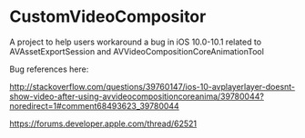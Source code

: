 # CustomVideoCompositor
A project to help users workaround a bug in iOS 10.0-10.1 related to AVAssetExportSession and AVVideoCompositionCoreAnimationTool

Bug references here:

http://stackoverflow.com/questions/39760147/ios-10-avplayerlayer-doesnt-show-video-after-using-avvideocompositioncoreanima/39780044?noredirect=1#comment68493623_39780044

https://forums.developer.apple.com/thread/62521
